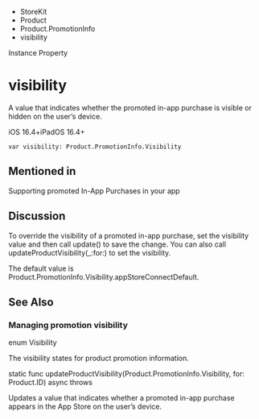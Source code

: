 

- StoreKit
- Product
- Product.PromotionInfo
-  visibility 

Instance Property

# visibility

A value that indicates whether the promoted in-app purchase is visible or hidden on the user’s device.

iOS 16.4+iPadOS 16.4+

``` source
var visibility: Product.PromotionInfo.Visibility
```

## Mentioned in 

Supporting promoted In-App Purchases in your app

## Discussion

To override the visibility of a promoted in-app purchase, set the visibility value and then call update() to save the change. You can also call updateProductVisibility(_:for:) to set the visibility.

The default value is Product.PromotionInfo.Visibility.appStoreConnectDefault.

## See Also

### Managing promotion visibility

enum Visibility

The visibility states for product promotion information.

static func updateProductVisibility(Product.PromotionInfo.Visibility, for: Product.ID) async throws

Updates a value that indicates whether a promoted in-app purchase appears in the App Store on the user’s device.

